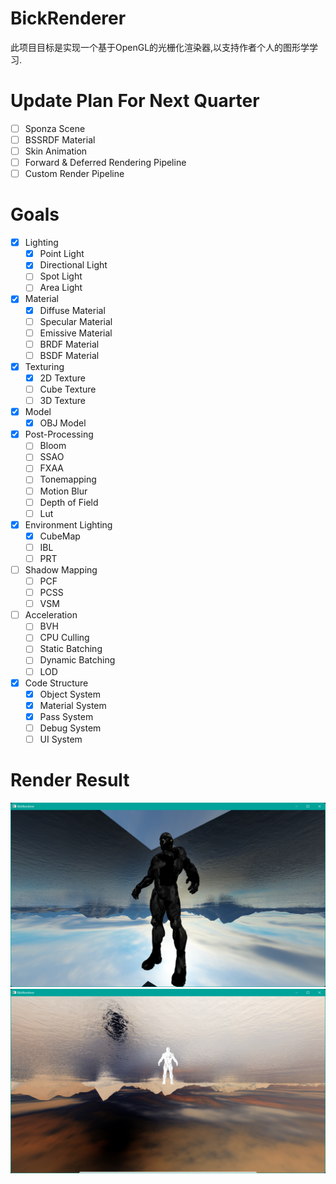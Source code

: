 <!--
 * @Author: Vanish
 * @Date: 2024-09-13 21:46:04
 * @LastEditTime: 2025-01-04 23:15:14
 * Also View: http://vanishing.cc
 * Copyright@ https://creativecommons.org/licenses/by/4.0/deed.zh-hans
-->
# BickRenderer

此项目目标是实现一个基于OpenGL的光栅化渲染器,以支持作者个人的图形学学习.

# Update Plan For Next Quarter

-[ ] Sponza Scene
-[ ] BSSRDF Material
-[ ] Skin Animation
-[ ] Forward & Deferred Rendering Pipeline
-[ ] Custom Render Pipeline

# Goals
- [x] Lighting
  - [x] Point Light
  - [x] Directional Light
  - [ ] Spot Light
  - [ ] Area Light
- [x] Material
  - [x] Diffuse Material
  - [ ] Specular Material
  - [ ] Emissive Material
  - [ ] BRDF Material
  - [ ] BSDF Material
- [x] Texturing
  - [x] 2D Texture
  - [ ] Cube Texture
  - [ ] 3D Texture
- [x] Model
  - [x] OBJ Model
- [x] Post-Processing
  - [ ] Bloom
  - [ ] SSAO
  - [ ] FXAA
  - [ ] Tonemapping
  - [ ] Motion Blur
  - [ ] Depth of Field
  - [ ] Lut
- [x] Environment Lighting
  - [x] CubeMap
  - [ ] IBL
  - [ ] PRT
- [ ] Shadow Mapping
  - [ ] PCF
  - [ ] PCSS
  - [ ] VSM
- [ ] Acceleration
  - [ ] BVH
  - [ ] CPU Culling
  - [ ] Static Batching
  - [ ] Dynamic Batching
  - [ ] LOD
- [x] Code Structure
  - [x] Object System
  - [x] Material System
  - [x] Pass System
  - [ ] Debug System
  - [ ] UI System

# Render Result
![](Img/Clip_2024-11-15_15-43-58.png)
![](Img/Clip_2024-11-15_15-45-59.png)